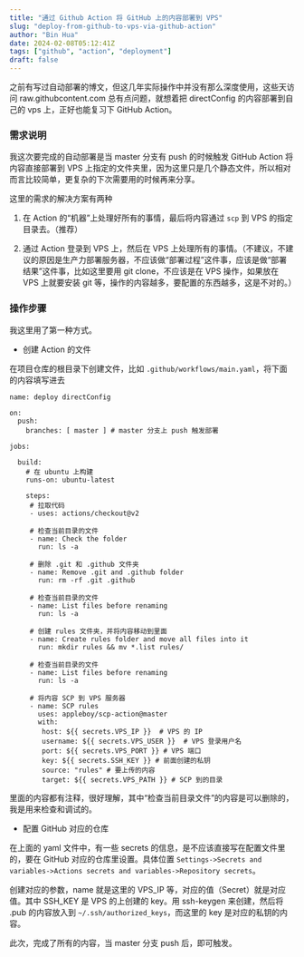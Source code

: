 ```yaml
---
title: "通过 Github Action 将 GitHub 上的内容部署到 VPS"
slug: "deploy-from-github-to-vps-via-github-action"
author: "Bin Hua"
date: 2024-02-08T05:12:41Z
tags: ["github", "action", "deployment"]
draft: false
---
```


之前有写过自动部署的博文，但这几年实际操作中并没有那么深度使用，这些天访问 raw.githubcontent.com 总有点问题，就想着把 directConfig 的内容部署到自己的 vps 上，正好也能复习下 GitHub Action。

### 需求说明

我这次要完成的自动部署是当 master 分支有 push 的时候触发 GitHub Action 将内容直接部署到 VPS 上指定的文件夹里，因为这里只是几个静态文件，所以相对而言比较简单，更复杂的下次需要用的时候再来分享。

这里的需求的解决方案有两种

1. 在 Action 的“机器”上处理好所有的事情，最后将内容通过 `scp` 到 VPS 的指定目录去。（推荐）

2. 通过 Action 登录到 VPS 上，然后在 VPS 上处理所有的事情。（不建议，不建议的原因是生产力部署服务器，不应该做“部署过程”这件事，应该是做“部署结果”这件事，比如这里要用 git clone，不应该是在 VPS 操作，如果放在 VPS 上就要安装 git 等，操作的内容越多，要配置的东西越多，这是不对的。）

### 操作步骤

我这里用了第一种方式。

- 创建 Action 的文件

在项目仓库的根目录下创建文件，比如 `.github/workflows/main.yaml`，将下面的内容填写进去

```
name: deploy directConfig

on:
  push:
    branches: [ master ] # master 分支上 push 触发部署

jobs:

  build:
    # 在 ubuntu 上构建
    runs-on: ubuntu-latest 

    steps:
     # 拉取代码
     - uses: actions/checkout@v2 

     # 检查当前目录的文件
     - name: Check the folder
       run: ls -a

     # 删除 .git 和 .github 文件夹
     - name: Remove .git and .github folder
       run: rm -rf .git .github
       
     # 检查当前目录的文件
     - name: List files before renaming
       run: ls -a

     # 创建 rules 文件夹，并将内容移动到里面
     - name: Create rules folder and move all files into it
       run: mkdir rules && mv *.list rules/

     # 检查当前目录的文件
     - name: List files before renaming
       run: ls -a
       
     # 将内容 SCP 到 VPS 服务器
     - name: SCP rules 
       uses: appleboy/scp-action@master
       with:
        host: ${{ secrets.VPS_IP }}  # VPS 的 IP
        username: ${{ secrets.VPS_USER }}  # VPS 登录用户名
        port: ${{ secrets.VPS_PORT }} # VPS 端口
        key: ${{ secrets.SSH_KEY }} # 前面创建的私钥
        source: "rules" # 要上传的内容
        target: ${{ secrets.VPS_PATH }} # SCP 到的目录
```

里面的内容都有注释，很好理解，其中“检查当前目录文件”的内容是可以删除的，我是用来检查和调试的。

- 配置 GitHub 对应的仓库

在上面的 yaml 文件中，有一些 secrets 的信息，是不应该直接写在配置文件里的，要在 GitHub 对应的仓库里设置。具体位置 `Settings->Secrets and variables->Actions secrets and variables->Repository secrets`。

创建对应的参数，name 就是这里的 VPS_IP 等，对应的值（Secret）就是对应值。其中 SSH_KEY 是 VPS 的上创建的 key。用 ssh-keygen 来创建，然后将 .pub 的内容放入到 `~/.ssh/authorized_keys`，而这里的 key 是对应的私钥的内容。

此次，完成了所有的内容，当 master 分支 push 后，即可触发。